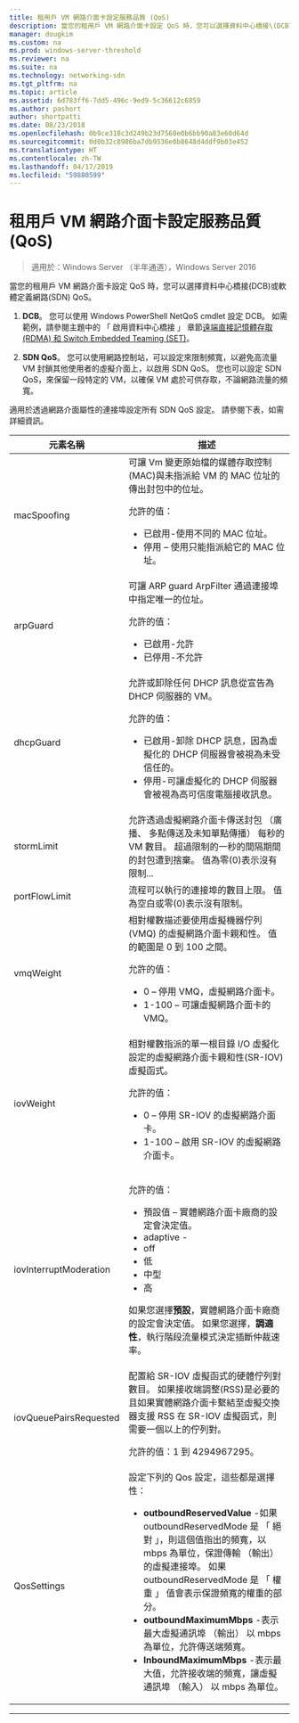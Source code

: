```yaml
---
title: 租用戶 VM 網路介面卡設定服務品質 (QoS)
description: 當您的租用戶 VM 網路介面卡設定 QoS 時，您可以選擇資料中心橋接\(DCB\)或軟體定義網路\(SDN\) QoS。
manager: dougkim
ms.custom: na
ms.prod: windows-server-threshold
ms.reviewer: na
ms.suite: na
ms.technology: networking-sdn
ms.tgt_pltfrm: na
ms.topic: article
ms.assetid: 6d783ff6-7dd5-496c-9ed9-5c36612c6859
ms.author: pashort
author: shortpatti
ms.date: 08/23/2018
ms.openlocfilehash: 0b9ce318c3d249b23d7560e0b6bb90a83e60d64d
ms.sourcegitcommit: 0d0b32c8986ba7db9536e0b8648d4ddf9b03e452
ms.translationtype: HT
ms.contentlocale: zh-TW
ms.lasthandoff: 04/17/2019
ms.locfileid: "59880599"
---
```

# <a name="configure-quality-of-service-qos-for-a-tenant-vm-network-adapter"></a>租用戶 VM 網路介面卡設定服務品質 (QoS)

>適用於：Windows Server （半年通道），Windows Server 2016

當您的租用戶 VM 網路介面卡設定 QoS 時，您可以選擇資料中心橋接\(DCB\)或軟體定義網路\(SDN\) QoS。

1.  **DCB**。 您可以使用 Windows PowerShell NetQoS cmdlet 設定 DCB。 如需範例，請參閱主題中的 「 啟用資料中心橋接 」 章節[遠端直接記憶體存取 (RDMA) 和 Switch Embedded Teaming (SET)](../../../virtualization/hyper-v-virtual-switch/RDMA-and-Switch-Embedded-Teaming.md)。

2.  **SDN QoS**。 您可以使用網路控制站，可以設定來限制頻寬，以避免高流量 VM 封鎖其他使用者的虛擬介面上，以啟用 SDN QoS。  您也可以設定 SDN QoS，來保留一段特定的 VM，以確保 VM 處於可供存取，不論網路流量的頻寬。  

適用於透過網路介面屬性的連接埠設定所有 SDN QoS 設定。 請參閱下表，如需詳細資訊。

|元素名稱|描述|
|------------|-----------| 
|macSpoofing| 可讓 Vm 變更原始檔的媒體存取控制\(MAC\)與未指派給 VM 的 MAC 位址的傳出封包中的位址。<p>允許的值：<ul><li>已啟用-使用不同的 MAC 位址。</li><li>停用 – 使用只能指派給它的 MAC 位址。</li></ul>|
|arpGuard| 可讓 ARP guard ArpFilter 通過連接埠中指定唯一的位址。<p>允許的值：<ul><li>已啟用-允許</li><li>已停用-不允許</li></ul>|
|dhcpGuard| 允許或卸除任何 DHCP 訊息從宣告為 DHCP 伺服器的 VM。 <p>允許的值：<ul><li>已啟用-卸除 DHCP 訊息，因為虛擬化的 DHCP 伺服器會被視為未受信任的。</li><li>停用-可讓虛擬化的 DHCP 伺服器會被視為高可信度電腦接收訊息。</li></ul>|
|stormLimit| 允許透過虛擬網路介面卡傳送封包 （廣播、 多點傳送及未知單點傳播） 每秒的 VM 數目。 超過限制的一秒的間隔期間的封包遭到捨棄。 值為零\(0\)表示沒有限制...|
|portFlowLimit| 流程可以執行的連接埠的數目上限。 值為空白或零\(0\)表示沒有限制。 |
|vmqWeight| 相對權數描述要使用虛擬機器佇列 (VMQ) 的虛擬網路介面卡親和性。 值的範圍是 0 到 100 之間。<p>允許的值：<ul><li>0 – 停用 VMQ，虛擬網路介面卡。</li><li>1-100 – 可讓虛擬網路介面卡的 VMQ。</li></ul>|
|iovWeight| 相對權數指派的單一根目錄 I/O 虛擬化設定的虛擬網路介面卡親和性\(SR-IOV\)虛擬函式。 <p>允許的值：<ul><li>0 – 停用 SR-IOV 的虛擬網路介面卡。</li><li>1-100 – 啟用 SR-IOV 的虛擬網路介面卡。</li></ul>|
|iovInterruptModeration|<p>允許的值：<ul><li>預設值 – 實體網路介面卡廠商的設定會決定值。</li><li>adaptive - </li><li>off </li><li>低</li><li>中型</li><li>高</li></ul><p>如果您選擇**預設**，實體網路介面卡廠商的設定會決定值。  如果您選擇，**調適性**，執行階段流量模式決定插斷仲裁速率。|
|iovQueuePairsRequested| 配置給 SR-IOV 虛擬函式的硬體佇列對數目。 如果接收端調整\(RSS\)是必要的且如果實體網路介面卡繫結至虛擬交換器支援 RSS 在 SR-IOV 虛擬函式，則需要一個以上的佇列對。 <p>允許的值：1 到 4294967295。|
|QosSettings| 設定下列的 Qos 設定，這些都是選擇性： <ul><li>**outboundReservedValue** -如果 outboundReservedMode 是 「 絕對 」，則這個值指出的頻寬，以 mbps 為單位，保證傳輸 （輸出） 的虛擬連接埠。 如果 outboundReservedMode 是 「 權重 」 值會表示保證頻寬的權重的部分。</li><li>**outboundMaximumMbps** -表示最大虛擬通訊埠 （輸出） 以 mbps 為單位，允許傳送端頻寬。</li><li>**InboundMaximumMbps** -表示最大值，允許接收端的頻寬，讓虛擬通訊埠 （輸入） 以 mbps 為單位。</li></ul> |

---